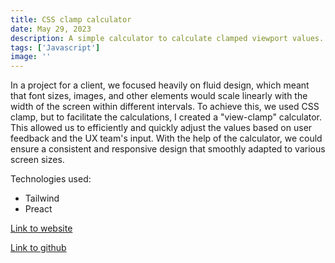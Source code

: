 ```yaml
---
title: CSS clamp calculator
date: May 29, 2023
description: A simple calculator to calculate clamped viewport values.
tags: ['Javascript']
image: ''
---
```


In a project for a client, we focused heavily on fluid design, which meant that font sizes, images,
and other elements would scale linearly with the width of the screen within different intervals.
To achieve this, we used CSS clamp, but to facilitate the calculations, I created a "view-clamp" calculator.
This allowed us to efficiently and quickly adjust the values based on user feedback and the UX team's input.
With the help of the calculator, we could ensure a consistent and responsive design that smoothly adapted to various screen sizes.

Technologies used:

- Tailwind
- Preact

[Link to website](https://viewport-clamp.jimvid.com/)

[Link to github](https://github.com/Jimvid/viewport-clamp-calculator)

